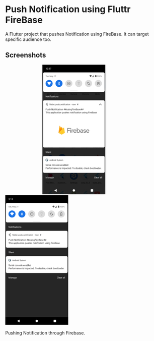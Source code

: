 # Push Notification using Fluttr FireBase

A Flutter project that pushes Notification using FireBase. It can target specific audience too.

## Screenshots

&nbsp;&nbsp;&nbsp;&nbsp;&nbsp;&nbsp;&nbsp;&nbsp;&nbsp;&nbsp;&nbsp;&nbsp;&nbsp;&nbsp;&nbsp;&nbsp;&nbsp;&nbsp;&nbsp;&nbsp;&nbsp;&nbsp;&nbsp;&nbsp;&nbsp;&nbsp;&nbsp;&nbsp;&nbsp;&nbsp;<img src="https://github.com/sandesh1417/Push-Notification-using-FireBase/blob/main/Screenshots/Screenshot_1652771546.png" width="200px" />&nbsp;&nbsp;&nbsp;&nbsp;&nbsp;&nbsp;&nbsp;&nbsp;<img src="https://github.com/sandesh1417/Push-Notification-using-FireBase/blob/main/Screenshots/Screenshot_1653125449.png" width="200px" />

Pushing Notification through Firebase.
